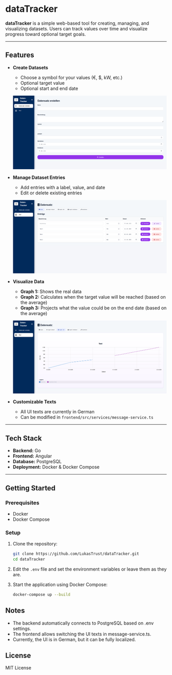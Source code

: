 # dataTracker

**dataTracker** is a simple web-based tool for creating, managing, and visualizing datasets. Users can track values over time and visualize progress toward optional target goals.

---

## Features

- **Create Datasets**
    - Choose a symbol for your values (€, $, kW, etc.)
    - Optional target value
    - Optional start and end date

  ![Create Dataset](screenshots/create-dataset-screenshot.png)  

- **Manage Dataset Entries**
    - Add entries with a label, value, and date
    - Edit or delete existing entries

  ![Manage Dataset](screenshots/manage-dataset-screenshot.png)  

- **Visualize Data**
    - **Graph 1:** Shows the real data
    - **Graph 2:** Calculates when the target value will be reached (based on the average)
    - **Graph 3:** Projects what the value could be on the end date (based on the average)

  ![Visualize Data](screenshots/visualize-data-screenshot.png)  

- **Customizable Texts**
    - All UI texts are currently in German
    - Can be modified in `frontend/src/services/message-service.ts`

---

## Tech Stack

- **Backend:** Go
- **Frontend:** Angular
- **Database:** PostgreSQL
- **Deployment:** Docker & Docker Compose

---

## Getting Started

### Prerequisites

- Docker
- Docker Compose

### Setup

1. Clone the repository:

    ```bash
    git clone https://github.com/LukasTrust/dataTracker.git
    cd dataTracker

2. Edit the `.env` file and set the environment variables or leave them as they are.
3. Start the application using Docker Compose:

    ```bash
    docker-compose up --build

## Notes

- The backend automatically connects to PostgreSQL based on .env settings.
- The frontend allows switching the UI texts in message-service.ts.
- Currently, the UI is in German, but it can be fully localized.

## License

MIT License